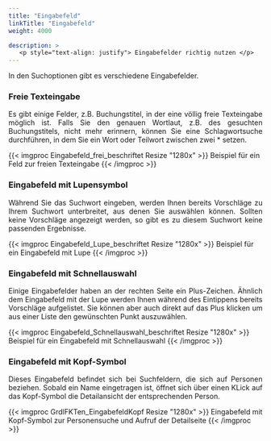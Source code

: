 ```yaml
---
title: "Eingabefeld"
linkTitle: "Eingabefeld"
weight: 4000

description: >
   <p style="text-align: justify"> Eingabefelder richtig nutzen </p>
---
```

In den Suchoptionen gibt es verschiedene Eingabefelder.

### Freie Texteingabe

<p style="text-align: justify"> Es gibt einige Felder, z.B. Buchungstitel, in der eine völlig freie Texteingabe möglich ist.
Falls Sie den genauen Wortlaut, z.B. des gesuchten Buchungstitels, nicht mehr erinnern, können Sie eine Schlagwortsuche durchführen, in dem Sie ein Wort oder Teilwort zwischen zwei * setzen. </p>

{{< imgproc Eingabefeld_frei_beschriftet Resize "1280x" >}}
Beispiel für ein Feld zur freien Texteingabe
{{< /imgproc >}}

### Eingabefeld mit Lupensymbol

<p style="text-align: justify"> Während Sie das Suchwort eingeben, werden Ihnen bereits Vorschläge zu Ihrem Suchwort unterbreitet, aus denen Sie auswählen können.
Sollten keine Vorschläge angezeigt werden, so gibt es zu diesem Suchwort keine passenden Ergebnisse. </p>

{{< imgproc Eingabefeld_Lupe_beschriftet Resize "1280x" >}}
Beispiel für ein Eingabefeld mit Lupe
{{< /imgproc >}}

### Eingabefeld mit Schnellauswahl

<p style="text-align: justify"> Einige Eingabefelder haben an der rechten Seite ein Plus-Zeichen. Ähnlich dem Eingabefeld mit der Lupe werden Ihnen während des Eintippens bereits Vorschläge aufgelistet. Sie können aber auch direkt auf das Plus klicken um aus einer Liste den gewünschten Punkt auszuwählen. </p>

{{< imgproc Eingabefeld_Schnellauswahl_beschriftet Resize "1280x" >}}
Beispiel für ein Eingabefeld mit Schnellauswahl
{{< /imgproc >}}

### Eingabefeld mit Kopf-Symbol

<p style="text-align: justify"> Dieses Eingabefeld befindet sich bei Suchfeldern, die sich auf Personen beziehen. Sobald ein Name eingetragen ist, öffnet sich über einen KLick auf das Kopf-Symbol die Detailansicht der entsprechenden Person.

{{< imgproc GrdlFKTen_EingabefeldKopf Resize "1280x" >}}
Eingabefeld mit Kopf-Symbol zur Personensuche und Aufruf der Detailseite
{{< /imgproc >}}
